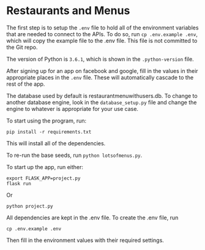 # Restaurants and Menus

The first step is to setup the `.env` file to hold all of the environment variables that are needed to connect to the APIs.  To do so, run `cp .env.example .env`, which will copy the example file to the .env file.  This file is not committed to the Git repo.  

The version of Python is `3.6.1`, which is shown in the `.python-version` file.

After signing up for an app on facebook and google, fill in the values in their appropriate places in the `.env` file.  These will automatically cascade to the rest of the app.

The database used by default is restaurantmenuwithusers.db.  To change to another database engine, look in the `database_setup.py` file and change the engine to whatever is appropriate for your use case.

To start using the program, run:
```shell
pip install -r requirements.txt
```

This will install all of the dependencies.

To re-run the base seeds, run `python lotsofmenus.py`.

To start up the app, run either:

```shell
export FLASK_APP=project.py
flask run
```

Or 
```shell
python project.py
```

All dependencies are kept in the .env file.  To create the .env file, run

```shell
cp .env.example .env
```

Then fill in the environment values with their required settings.  

